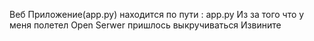 Веб Приложение(app.py)
находится по пути : app.py
Из за того что у меня полетел Open Serwer пришлось выкручиваться Извините
